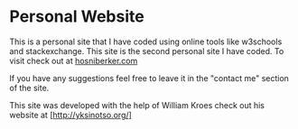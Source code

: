 # Personal Website

This is a personal site that I have coded using online tools like w3schools and stackexchange. This site is the second personal site I have coded. To visit check out at [hosniberker.com](hosniberker.com)

If you have any suggestions feel free to leave it in the "contact me" section of the site. 

This site was developed with the help of William Kroes check out his website at [http://yksinotso.org/]